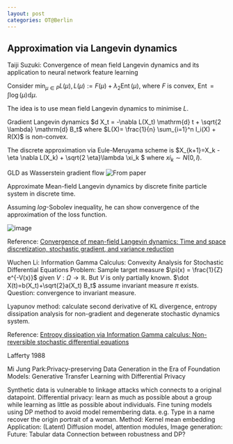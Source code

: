 ```yaml
---
layout: post
categories: OT@Berlin
---
```


## Approximation via Langevin dynamics

Taiji Suzuki: Convergence of mean field Langevin dynamics and its application to neural network feature learning

Consider $\min_{\mu\in P} L(\mu), L(\mu):= F(\mu)+ \lambda_2 \operatorname{Ent}(\mu)$, where $F$ is convex, $\operatorname{Ent}=\int \log (\mu) \mathbb{d} \mu$.

The idea is to use mean field Langevin dynamics to minimise $L$.


Gradient Langevin dynamics $d X_t = -\nabla L(X_t) \mathrm{d} t + \sqrt{2 \lambda} \mathrm{d} B_t$ where $L(X)= \frac{1}{n} \sum_{i=1}^n l_i(X) + R(X)$ is non-convex.

The discrete approximation via Eule-Meruyama scheme is 
$X_{k+1}=X_k - \eta \nabla L(X_k) + \sqrt{2 \eta}\lambda \xi_k $ where $xi_k \sim N(0,I)$.

GLD as Wasserstein gradient flow
![From paper](https://github.com/solomon-lam/solomon-lam.github.io/assets/43318214/b3f0b527-c89f-4e30-add2-aa1efe890c51)

Approximate Mean-field Langevin dynamics by discrete finite particle system in discrete time.

Assuming $log$-Sobolev inequality, he can show convergence of the approximation of the loss function.
 
![image](https://github.com/solomon-lam/solomon-lam.github.io/assets/43318214/861ce79e-afb1-475f-8afe-acb97246dba1)




Reference: [Convergence of mean-field Langevin dynamics: Time and space discretization, stochastic gradient, and variance reduction](https://arxiv.org/abs/2306.07221)



Wuchen Li: Information Gamma Calculus: Convexity Analysis for Stochastic Differential Equations
Problem: Sample target measure $\pi(x) = \frac{1}{Z} e^{-V(x)}$ given $V: \Omega \to \mathbb{R}$. But $V$ is only partially known.
$\dot X(t)=b(X_t)+\sqrt{2}a(X_t) B_t$ assume invariant measure $\pi$ exists. 
Question: convergence to invariant measure.

Lyapunov method: calculate second derivative of KL divergence, entropy dissipation analysis for non-gradient and degenerate stochastic dynamics system.

Reference: [Entropy dissipation via Information Gamma calculus: Non-reversible stochastic differential equations](https://arxiv.org/abs/2011.08058)

Lafferty 1988

Mi Jung Park:Privacy-preserving Data Generation in the Era of Foundation Models: Generative Transfer Learning with Differential Privacy


Synthetic data is vulnerable to linkage attacks which connects to a original datapoint. 
Differential privacy: learn as much as possible about a group while learning as little as possible about individuals.
Fine tuning models using DP method to avoid model remembering data. e.g. Type in a name recover the origin portrait of a woman.
Method: Kernel mean embedding
Application: (Latent) Diffusion model, attention modules, Image generation: 
Future: Tabular data
Connection between robustness and DP?
